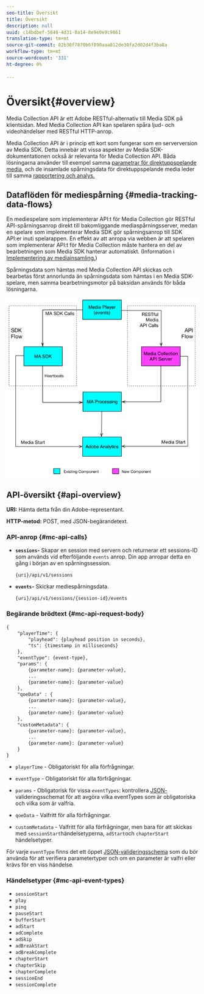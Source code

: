 ```yaml
---
seo-title: Översikt
title: Översikt
description: null
uuid: c14bdbef-5846-4d31-8a14-8e9e0e9c9861
translation-type: tm+mt
source-git-commit: 82b38f7870b6f890aaa812de30fa2d02d4f3ba8a
workflow-type: tm+mt
source-wordcount: '331'
ht-degree: 0%

---
```



# Översikt{#overview}

Media Collection API är ett Adobe RESTful-alternativ till Media SDK på klientsidan. Med Media Collection API kan spelaren spåra ljud- och videohändelser med RESTful HTTP-anrop.

Media Collection API är i princip ett kort som fungerar som en serverversion av Media SDK. Detta innebär att vissa aspekter av Media SDK-dokumentationen också är relevanta för Media Collection API. Båda lösningarna använder till exempel samma [parametrar för direktuppspelande media](/help/metrics-and-metadata/audio-video-parameters.md), och de insamlade spårningsdata för direktuppspelande media leder till samma [rapportering och analys.](/help/media-reports/media-reports-enable.md)

## Dataflöden för mediespårning {#media-tracking-data-flows}

En mediespelare som implementerar API:t för Media Collection gör RESTful API-spårningsanrop direkt till bakomliggande mediaspårningsserver, medan en spelare som implementerar Media SDK gör spårningsanrop till SDK API:er inuti spelarappen. En effekt av att anropa via webben är att spelaren som implementerar API:t för Media Collection måste hantera en del av bearbetningen som Media SDK hanterar automatiskt. (Information i [Implementering av mediainsamling.](mc-api-impl/mc-api-quick-start.md))

Spårningsdata som hämtas med Media Collection API skickas och bearbetas först annorlunda än spårningsdata som hämtas i en Media SDK-spelare, men samma bearbetningsmotor på baksidan används för båda lösningarna.

![](assets/col_api_overview_simple.png)

## API-översikt {#api-overview}

**URI:** Hämta detta från din Adobe-representant.

**HTTP-metod:** POST, med JSON-begärandetext.

### API-anrop {#mc-api-calls}

* **`sessions`-** Skapar en session med servern och returnerar ett sessions-ID som används vid efterföljande  `events` anrop. Din app anropar detta en gång i början av en spårningssession.

   ```
   {uri}/api/v1/sessions
   ```

* **`events`-** Skickar mediespårningsdata.

   ```
   {uri}/api/v1/sessions/{session-id}/events
   ```

### Begärande brödtext {#mc-api-request-body}

```
{
    "playerTime": {
        "playhead": {playhead position in seconds},
        "ts": {timestamp in milliseconds}
    },
    "eventType": {event-type},
    "params": {
        {parameter-name}: {parameter-value},
        ...
        {parameter-name}: {parameter-value}
    },
    "qoeData" : {
        {parameter-name}: {parameter-value},
        ...
        {parameter-name}: {parameter-value}
    },
    "customMetadata": {
        {parameter-name}: {parameter-value},
        ...
        {parameter-name}: {parameter-value}
    }
}
```

* `playerTime` - Obligatoriskt för alla förfrågningar.
* `eventType` - Obligatoriskt för alla förfrågningar.
* `params` - Obligatorisk för vissa  `eventTypes`: kontrollera  [JSON-](mc-api-ref/mc-api-json-validation.md) valideringsschemat för att avgöra vilka eventTypes som är obligatoriska och vilka som är valfria.

* `qoeData` - Valfritt för alla förfrågningar.
* `customMetadata` - Valfritt för alla förfrågningar, men bara för att skickas med  `sessionStart`händelsetyperna,  `adStart`och  `chapterStart` händelsetyper.

För varje `eventType` finns det ett öppet [JSON-valideringsschema](mc-api-ref/mc-api-json-validation.md) som du bör använda för att verifiera parametertyper och om en parameter är valfri eller krävs för en viss händelse.

### Händelsetyper {#mc-api-event-types}

* `sessionStart`
* `play`
* `ping`
* `pauseStart`
* `bufferStart`
* `adStart`
* `adComplete`
* `adSkip`
* `adBreakStart`
* `adBreakComplete`
* `chapterStart`
* `chapterSkip`
* `chapterComplete`
* `sessionEnd`
* `sessionComplete`
